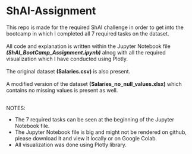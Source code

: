 # ShAI-Assignment
This repo is made for the required ShAI challenge in order to get into the bootcamp in which I completed all 7 required tasks on the dataset.<br><br>
All code and explanation is written within the Jupyter Notebook file ___(ShAI_BootCamp_Assignment.ipynb)___ alnog with all the required visualization which I have conducted using Plotly. <br><br>
The original dataset **(Salaries.csv)** is also present. <br><br>
A modified version of the dataset **(Salaries_no_null_values.xlsx)** which contains no missing values is present as well. <br><br>

NOTES: 
- The 7 required tasks can be seen at the beginning of the Jupyter Notebook file.
- The Jupyter Notebook file is big and might not be rendered on github, please download it and view it locally or on Google Colab.
- All visualization was done using Plotly library.
